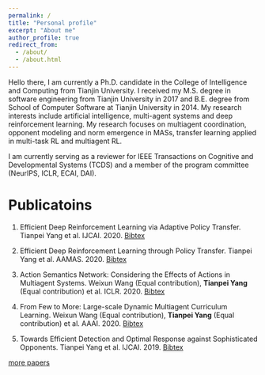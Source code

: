 ```yaml
---
permalink: /
title: "Personal profile"
excerpt: "About me"
author_profile: true
redirect_from: 
  - /about/
  - /about.html
---
```



Hello there, I am currently a Ph.D. candidate in the College of Intelligence and Computing from Tianjin University. I received my M.S. degree in software engineering from Tianjin University in 2017 and B.E. degree from School of Computer Software at Tianjin University in 2014. My research interests include artificial intelligence, multi-agent systems and deep reinforcement learning. My research focuses on multiagent coordination, opponent modeling and norm emergence in MASs, transfer learning applied in multi-task RL and multiagent RL.

I am currently serving as a reviewer for IEEE Transactions on Cognitive and Developmental Systems (TCDS) and a member of the program committee (NeurIPS, ICLR, ECAI, DAI).

Publicatoins
======

1. Efficient Deep Reinforcement Learning via Adaptive Policy Transfer. Tianpei Yang et al. IJCAI. 2020. [Bibtex](http://tianpeiyang.github.io/files/IJCAI2020_ptf.bib) 

2. Efficient Deep Reinforcement Learning through Policy Transfer. Tianpei Yang et al. AAMAS. 2020. [Bibtex](http://tianpeiyang.github.io/files/aamas2020_ptf.bib) 

3. Action Semantics Network: Considering the Effects of Actions in Multiagent Systems. Weixun Wang (Equal contribution), **Tianpei Yang** (Equal contribution) et al. ICLR. 2020. [Bibtex](http://tianpeiyang.github.io/files/iclr_asn.bib) 

4. From Few to More: Large-scale Dynamic Multiagent Curriculum Learning. Weixun Wang (Equal contribution), **Tianpei Yang** (Equal contribution) et al. AAAI. 2020. [Bibtex](http://tianpeiyang.github.io/files/aaai_dyan.bib) 

5. Towards Efficient Detection and Optimal Response against Sophisticated Opponents. Tianpei Yang et al. IJCAI. 2019. [Bibtex](http://tianpeiyang.github.io/files/ijcai_bayes_tomop.bib) 

<a href="https://tianpeiyang.github.io/publications">more papers</a>

